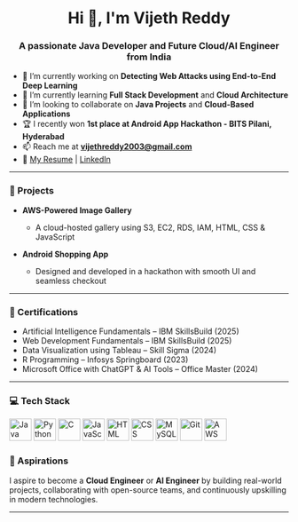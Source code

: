 <h1 align="center">Hi 👋, I'm Vijeth Reddy</h1>
<h3 align="center">A passionate Java Developer and Future Cloud/AI Engineer from India</h3>

- 🔭 I’m currently working on **Detecting Web Attacks using End-to-End Deep Learning**
- 🌱 I’m currently learning **Full Stack Development** and **Cloud Architecture**
- 👯 I’m looking to collaborate on **Java Projects** and **Cloud-Based Applications**
- 🏆 I recently won **1st place at Android App Hackathon - BITS Pilani, Hyderabad**
- 📫 Reach me at **vijethreddy2003@gmail.com**
- 🔗 [My Resume](https://github.com/vijethreddy0609) | [LinkedIn](https://linkedin.com/in/thatigotla-vijeth-reddy)

---

<h3 align="left">🚀 Projects</h3>

- **AWS-Powered Image Gallery**
  - A cloud-hosted gallery using S3, EC2, RDS, IAM, HTML, CSS & JavaScript

- **Android Shopping App**
  - Designed and developed in a hackathon with smooth UI and seamless checkout


---

<h3 align="left">📜 Certifications</h3>

- Artificial Intelligence Fundamentals – IBM SkillsBuild (2025)
- Web Development Fundamentals – IBM SkillsBuild (2025)
- Data Visualization using Tableau – Skill Sigma (2024)
- R Programming – Infosys Springboard (2023)
- Microsoft Office with ChatGPT & AI Tools – Office Master (2024)

---

<h3 align="left">💻 Tech Stack</h3>

<p align="left">
  <img src="https://cdn.jsdelivr.net/gh/devicons/devicon/icons/java/java-original.svg" width="40" height="40" alt="Java"/>
  <img src="https://cdn.jsdelivr.net/gh/devicons/devicon/icons/python/python-original.svg" width="40" height="40" alt="Python"/>
  <img src="https://cdn.jsdelivr.net/gh/devicons/devicon/icons/c/c-original.svg" width="40" height="40" alt="C"/>
  <img src="https://cdn.jsdelivr.net/gh/devicons/devicon/icons/javascript/javascript-original.svg" width="40" height="40" alt="JavaScript"/>
  <img src="https://cdn.jsdelivr.net/gh/devicons/devicon/icons/html5/html5-original.svg" width="40" height="40" alt="HTML"/>
  <img src="https://cdn.jsdelivr.net/gh/devicons/devicon/icons/css3/css3-original.svg" width="40" height="40" alt="CSS"/>
  <img src="https://cdn.jsdelivr.net/gh/devicons/devicon/icons/mysql/mysql-original.svg" width="40" height="40" alt="MySQL"/>
  <img src="https://cdn.jsdelivr.net/gh/devicons/devicon/icons/git/git-original.svg" width="40" height="40" alt="Git"/>
  <img src="https://cdn.jsdelivr.net/gh/devicons/devicon/icons/aws/aws-original.svg" width="40" height="40" alt="AWS"/>
</p>


<h3 align="left">🌟 Aspirations</h3>

I aspire to become a **Cloud Engineer** or **AI Engineer** by building real-world projects, collaborating with open-source teams, and continuously upskilling in modern technologies.

---

